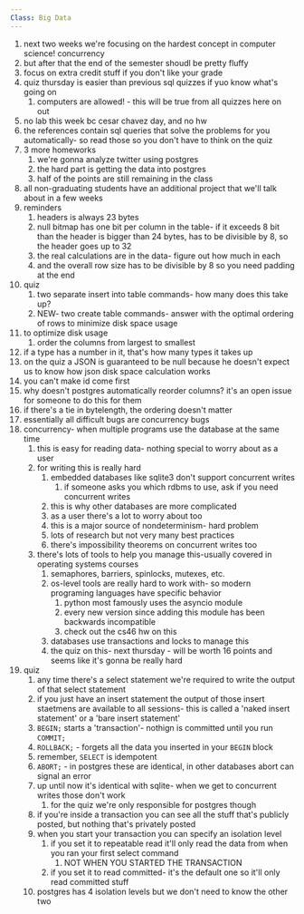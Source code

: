 ```yaml
---
Class: Big Data
---
```


1. next two weeks we're focusing on the hardest concept in computer science! concurrency
2. but after that the end of the semester shoudl be pretty fluffy
3. focus on extra credit stuff if you don't like your grade
4. quiz thursday is easier than previous sql quizzes if yuo know what's going on
    1. computers are allowed! - this will be true from all quizzes here on out
5. no lab this week bc cesar chavez day, and no hw
6. the references contain sql queries that solve the problems for you automatically- so read those so you don't have to think on the quiz
7. 3 more homeworks
    1. we're gonna analyze twitter using postgres
    2. the hard part is getting the data into postgres
    3. half of the points are still remaining in the class
8. all non-graduating students have an additional project that we'll talk about in a few weeks
9. reminders
    1. headers is always 23 bytes
    2. null bitmap has one bit per column in the table- if it exceeds 8 bit than the header is bigger than 24 bytes, has to be divisible by 8, so the header goes up to 32
    3. the real calculations are in the data- figure out how much in each
    4. and the overall row size has to be divisible by 8 so you need padding at the end
10. quiz
    1. two separate insert into table commands- how many does this take up?
    2. NEW- two create table commands- answer with the optimal ordering of rows to minimize disk space usage
11. to optimize disk usage
    1. order the columns from largest to smallest
12. if a type has a number in it, that's how many types it takes up
13. on the quiz a JSON is guaranteed to be null because he doesn't expect us to know how json disk space calculation works
14. you can't make id come first
15. why doesn't postgres automatically reorder columns? it's an open issue for someone to do this for them
16. if there's a tie in bytelength, the ordering doesn't matter
17. essentially all difficult bugs are concurrency bugs
18. concurrency- when multiple programs use the database at the same time
    1. this is easy for reading data- nothing special to worry about as a user
    2. for writing this is really hard
        1. embedded databases like sqlite3 don't support concurrent writes
            1. if someone asks you which rdbms to use, ask if you need concurrent writes
        2. this is why other databases are more complicated
        3. as a user there's a lot to worry about too
        4. this is a major source of nondeterminism- hard problem
        5. lots of research but not very many best practices
        6. there's impossibility theorems on concurrent writes too
    3. there's lots of tools to help you manage this-usually covered in operating systems courses
        1. semaphores, barriers, spinlocks, mutexes, etc.
        2. os-level tools are really hard to work with- so modern programing languages have specific behavior
            1. python most famously uses the asyncio module
            2. every new version since adding this module has been backwards incompatible
            3. check out the cs46 hw on this
        3. databases use transactions and locks to manage this
        4. the quiz on this- next thursday -  will be worth 16 points and seems like it's gonna be really hard
19. quiz
    1. any time there's a select statement we're required to write the output of that select statement
    2. if you just have an insert statement the output of those insert staetmens are available to all sessions- this is called a 'naked insert statement' or a 'bare insert statement'
    3. `BEGIN;` starts a 'transaction'- nothign is committed until you run `COMMIT;`
    4. `ROLLBACK;`  - forgets all the data you inserted in your `BEGIN` block
    5. remember, `SELECT` is idempotent
    6. `ABORT;` - in postgres these are identical, in other databases abort can signal an error
    7. up until now it's identical with sqlite- when we get to concurrent writes those don't work
        1. for the quiz we're only responsible for postgres though
    8. if you're inside a transaction you can see all the stuff that's publicly posted, but nothing that's privately posted
    9. when you start your transaction you can specify an isolation level
        1. if you set it to repeatable read it'll only read the data from when you ran your first select command
            1. NOT WHEN YOU STARTED THE TRANSACTION
        2. if you set it to read committed- it's the default one so it'll only read committed stuff
    10. postgres has 4 isolation levels but we don't need to know the other two
